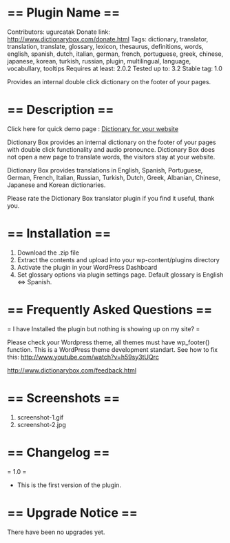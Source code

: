# == Plugin Name ==

Contributors: ugurcatak
Donate link: http://www.dictionarybox.com/donate.html
Tags: dictionary, translator, translation, translate, glossary, lexicon, thesaurus, definitions, words, english, spanish, dutch, italian, german, french, portuguese, greek, chinese, japanese, korean, turkish, russian, plugin, multilingual, language, vocabullary, tooltips
Requires at least: 2.0.2
Tested up to: 3.2
Stable tag: 1.0

Provides an internal double click dictionary on the footer of your pages.

# == Description ==

Click here for quick demo page : [Dictionary for your website](http://www.dictionarybox.com/) 

Dictionary Box provides an internal dictionary on the footer of your pages with double click functionality and audio pronounce. Dictionary Box does not open a new page to translate words, the visitors stay at your website.

Dictionary Box provides translations in English, Spanish, Portuguese, German, French, Italian, Russian, Turkish, Dutch, Greek, Albanian, Chinese, Japanese and Korean dictionaries.

Please rate the Dictionary Box translator plugin if you find it useful, thank you.

# == Installation ==

1. Download the .zip file
2. Extract the contents and upload into your wp-content/plugins directory
3. Activate the plugin in your WordPress Dashboard
4. Set glossary options via plugin settings page. Default glossary is English &hArr; Spanish.
   
# == Frequently Asked Questions ==

= I have Installed the plugin but nothing is showing up on my site? =

Please check your Wordpress theme, all themes must have wp_footer() function. This is a WordPress theme development standart. See how to fix this: http://www.youtube.com/watch?v=h59sy3tUQrc

http://www.dictionarybox.com/feedback.html

# == Screenshots ==

1. screenshot-1.gif
2. screenshot-2.jpg

# == Changelog ==

= 1.0 =
* This is the first version of the plugin.

# == Upgrade Notice ==
There have been no upgrades yet.

